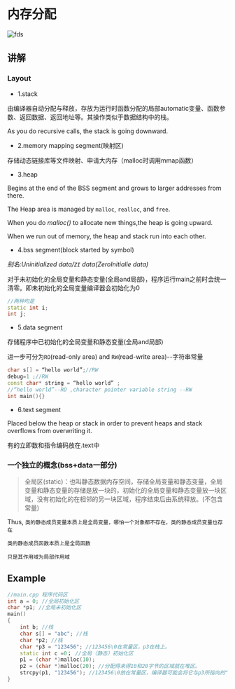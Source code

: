 # 内存分配

![fds](https://imgconvert.csdnimg.cn/aHR0cHM6Ly9tZWRpYS5nZWVrc2ZvcmdlZWtzLm9yZy93cC1jb250ZW50L3VwbG9hZHMvbWVtb3J5TGF5b3V0Qy5qcGc?x-oss-process=image/format,png)
## 讲解
### Layout
- 1.stack

由编译器自动分配与释放，存放为运行时函数分配的局部automatic变量、函数参数、返回数据、返回地址等。其操作类似于数据结构中的栈。

As you do recursive calls, the stack is going downward.

- 2.memory mapping segment(映射区)

存储动态链接库等文件映射、申请大内存（malloc时调用mmap函数）
- 3.heap 

Begins at the end of the BSS segment and grows to larger addresses from there.

The Heap area is managed by `malloc`, `realloc`, and `free`.

When you do *malloc()* to allocate new things,the heap is going upward.

When we run out of memory, the heap and stack run into each other.

- 4.bss segment(block started by symbol)

*别名:Uninitialized data/`ZI` data(ZeroInitialie data)*

对于未初始化的全局变量和静态变量(全局and局部)，程序运行main之前时会统一清零。即未初始化的全局变量编译器会初始化为0

```cpp
//两种均是
static int i;
int j;
```
- 5.data segment

存储程序中已初始化的全局变量和静态变量(全局and局部)

进一步可分为`RO`(read-only area) and `RW`(read-write area)--字符串常量

```cpp
char s[] = “hello world”;//RW
debug=1 ;//RW 
const char* string = “hello world” ;
//“hello world”--RO ,character pointer variable string --RW
int main(){}
```
- 6.text segment

Placed below the heap or stack in order to prevent heaps and stack overflows from overwriting it.

有的立即数和指令编码放在.text中 

### 一个独立的概念(bss+data一部分)

>全局区(static)：也叫静态数据内存空间，存储全局变量和静态变量，全局变量和静态变量的存储是放一块的，初始化的全局变量和静态变量放一块区域，没有初始化的在相邻的另一块区域，程序结束后由系统释放。(不包含常量)

Thus,
`类的静态成员变量本质上是全局变量，哪怕一个对象都不存在，类的静态成员变量也存在`

`类的静态成员函数本质上是全局函数`

`只是其作用域为局部作用域`

## Example

```cpp
//main.cpp 程序代码区
int a = 0; //全局初始化区 
char *p1; //全局未初始化区 
main() 
{ 
    int b; //栈 
    char s[] = "abc"; //栈 
    char *p2; //栈 
    char *p3 = "123456"; //123456\0在常量区，p3在栈上。 
    static int c =0； //全局（静态）初始化区 
    p1 = (char *)malloc(10); 
    p2 = (char *)malloc(20); //分配得来得10和20字节的区域就在堆区。 
    strcpy(p1, "123456"); //123456\0放在常量区，编译器可能会将它与p3所指向的"123456"优化成一个地方。 
}
```